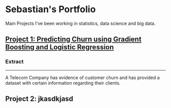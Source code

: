 # Sebastian's Portfolio
Main Projects I've been working in statistics, data science and big data.

## [Project 1: Predicting Churn using Gradient Boosting and Logistic Regression](https://github.com/TWM-Sebastian-S/Predicting-Churn-using-Gradient-Boosting-and-Logistic-Regression/blob/main/README.md)


### Extract
------
A Telecom Company has evidence of customer churn and has provided a dataset with certain information regarding their clients.






## Project 2: jkasdkjasd






